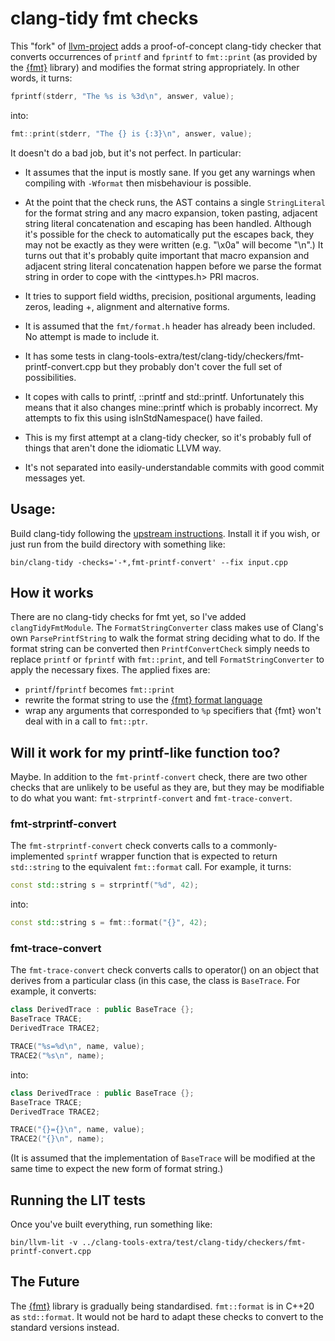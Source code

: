 # clang-tidy fmt checks

This "fork" of [llvm-project][1] adds a proof-of-concept clang-tidy checker
that converts occurrences of `printf` and `fprintf` to `fmt::print` (as
provided by the [{fmt}][2] library) and modifies the format string
appropriately. In other words, it turns:

```C++
fprintf(stderr, "The %s is %3d\n", answer, value);
```
into:
```C++
fmt::print(stderr, "The {} is {:3}\n", answer, value);
```

It doesn't do a bad job, but it's not perfect. In particular:

* It assumes that the input is mostly sane. If you get any warnings when
  compiling with `-Wformat` then misbehaviour is possible.

* At the point that the check runs, the AST contains a single
  `StringLiteral` for the format string and any macro expansion, token
  pasting, adjacent string literal concatenation and escaping has been
  handled. Although it's possible for the check to automatically put the
  escapes back, they may not be exactly as they were written (e.g. "\x0a"
  will become "\n".) It turns out that it's probably quite important that
  macro expansion and adjacent string literal concatenation happen before
  we parse the format string in order to cope with the <inttypes.h> PRI
  macros.

* It tries to support field widths, precision, positional arguments,
  leading zeros, leading +, alignment and alternative forms.

* It is assumed that the `fmt/format.h` header has already been included.
  No attempt is made to include it.

* It has some tests in
  clang-tools-extra/test/clang-tidy/checkers/fmt-printf-convert.cpp but
  they probably don't cover the full set of possibilities.

* It copes with calls to printf, ::printf and std::printf. Unfortunately
  this means that it also changes mine::printf which is probably incorrect.
  My attempts to fix this using isInStdNamespace() have failed.

* This is my first attempt at a clang-tidy checker, so it's probably full
  of things that aren't done the idiomatic LLVM way.

* It's not separated into easily-understandable commits with good commit
  messages yet.

## Usage:

Build clang-tidy following the [upstream instructions][1]. Install it if
you wish, or just run from the build directory with something like:

    bin/clang-tidy -checks='-*,fmt-printf-convert' --fix input.cpp

## How it works

There are no clang-tidy checks for fmt yet, so I've added
`clangTidyFmtModule`. The `FormatStringConverter` class makes use of
Clang's own `ParsePrintfString` to walk the format string deciding what to
do. If the format string can be converted then `PrintfConvertCheck` simply
needs to replace `printf` or `fprintf` with `fmt::print`, and tell
`FormatStringConverter` to apply the necessary fixes. The applied fixes are:

* `printf`/`fprintf` becomes `fmt::print`
* rewrite the format string to use the [{fmt} format language][3]
* wrap any arguments that corresponded to `%p` specifiers that {fmt} won't
  deal with in a call to `fmt::ptr`.

## Will it work for my printf-like function too?

Maybe. In addition to the `fmt-printf-convert` check, there are two other
checks that are unlikely to be useful as they are, but they may be
modifiable to do what you want: `fmt-strprintf-convert` and
`fmt-trace-convert`.

### fmt-strprintf-convert

The `fmt-strprintf-convert` check converts calls to a commonly-implemented
`sprintf` wrapper function that is expected to return `std::string` to the
equivalent `fmt::format` call. For example, it turns:

```C++
const std::string s = strprintf("%d", 42);
```
into:
```C++
const std::string s = fmt::format("{}", 42);
```

### fmt-trace-convert

The `fmt-trace-convert` check converts calls to operator() on an object
that derives from a particular class (in this case, the class is
`BaseTrace`. For example, it converts:
```C++
class DerivedTrace : public BaseTrace {};
BaseTrace TRACE;
DerivedTrace TRACE2;

TRACE("%s=%d\n", name, value);
TRACE2("%s\n", name);
```
into:
```C++
class DerivedTrace : public BaseTrace {};
BaseTrace TRACE;
DerivedTrace TRACE2;

TRACE("{}={}\n", name, value);
TRACE2("{}\n", name);
```

(It is assumed that the implementation of `BaseTrace` will be modified at
the same time to expect the new form of format string.)

## Running the LIT tests

Once you've built everything, run something like:

    bin/llvm-lit -v ../clang-tools-extra/test/clang-tidy/checkers/fmt-printf-convert.cpp


## The Future

The [{fmt}][2] library is gradually being standardised. `fmt::format` is in
C++20 as `std::format`. It would not be hard to adapt these checks to
convert to the standard versions instead.

[1]: https://github.com/llvm/llvm-project
[2]: https://fmt.dev/
[3]: https://fmt.dev/latest/syntax.html
